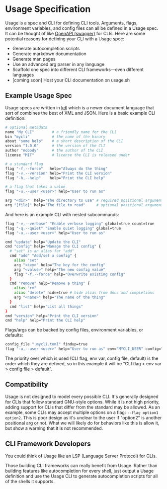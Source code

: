 # Usage Specification

Usage is a spec and CLI for defining CLI tools. Arguments, flags, environment variables, and config files
can all be defined in a Usage spec. It can be thought of like [OpenAPI (swagger)](https://www.openapis.org/)
for CLIs. Here are some potential reasons for defining your CLI with a Usage spec:

* Generate autocompletion scripts
* Generate markdown documentation
* Generate man pages
* Use an advanced arg parser in any language
* Scaffold one spec into different CLI frameworks—even different languages
* [coming soon] Host your CLI documentation on usage.sh

## Example Usage Spec

Usage specs are written in [kdl](https://kdl.dev/) which is a newer document language that sort of combines
the best of XML and JSON. Here is a basic example CLI definition:

```sh
# optional metadata
name "My CLI"        # a friendly name for the CLI
bin "mycli"          # the name of the binary
about "some help"    # a short description of the CLI
version "1.0.0"      # the version of the CLI
author "nobody"      # the author of the CLI
license "MIT"        # license the CLI is released under

# a standard flag
flag "-f,--force"   help="Always do the thing"
flag "-v,--version" help="Print the CLI version"
flag "-h,--help"    help="Print the CLI help"

# a flag that takes a value
flag "-u,--user <user>" help="User to run as"

arg "<dir>"  help="The directory to use" # required positional argument
arg "[file]" help="The file to read"     # optional positional argument
```

And here is an example CLI with nested subcommands:

```sh
flag "-v,--verbose" "Enable verbose logging" global=true count=true
flag "-q,--quiet" "Enable quiet logging" global=true
flag "-u,--user <user>" help="User to run as"

cmd "update" help="Update the CLI"
cmd "config" help="Manage the CLI config" {
  # "set" is an alias for "add"
  cmd "add" "Add/set a config" {
    alias "set"
    arg "<key>" help="The key for the config"
    arg "<value>" help="The new config value"
    flag "-f,--force" help="Overwrite existing config"
  }
  cmd "remove" help="Remove a thing" {
    alias "rm"
    alias "delete" hide=true # hide alias from docs and completions
    arg "<name>" help="The name of the thing"
  }
  cmd "list" help="List all things"
}
cmd "version" help="Print the CLI version"
cmd "help" help="Print the CLI help"
```

Flags/args can be backed by config files, environment variables, or defaults:

```sh
config_file ".mycli.toml" findup=true
flag "-u,--user <user>" help="User to run as" env="MYCLI_USER" config="settings.user" default="admin"
```

The priority over which is used (CLI flag, env var, config file, default) is the order which they are defined,
so in this example it will be "CLI flag > env var > config file > default".

## Compatibility

Usage is not designed to model every possible CLI. It's generally designed for CLIs that follow standard GNU-style
options. While it is not high priority, adding support for CLIs that differ from the standard may be allowed.
As an example, some CLIs may accept multiple options on a flag: `--flag option1 option2`. This is poor design
as it's unclear to the user if "option2" is another positional arg or not. What we will likely do for behaviors
like this is allow it, but show a warning that it is not recommended.

## CLI Framework Developers

You could think of Usage like an LSP (Language Server Protocol) for CLIs.

Those building CLI frameworks can really benefit from Usage. Rather than building features like autocompletion
for every shell, just output a Usage definition and use the Usage CLI to generate autocompletion scripts for all
of the shells it supports.
